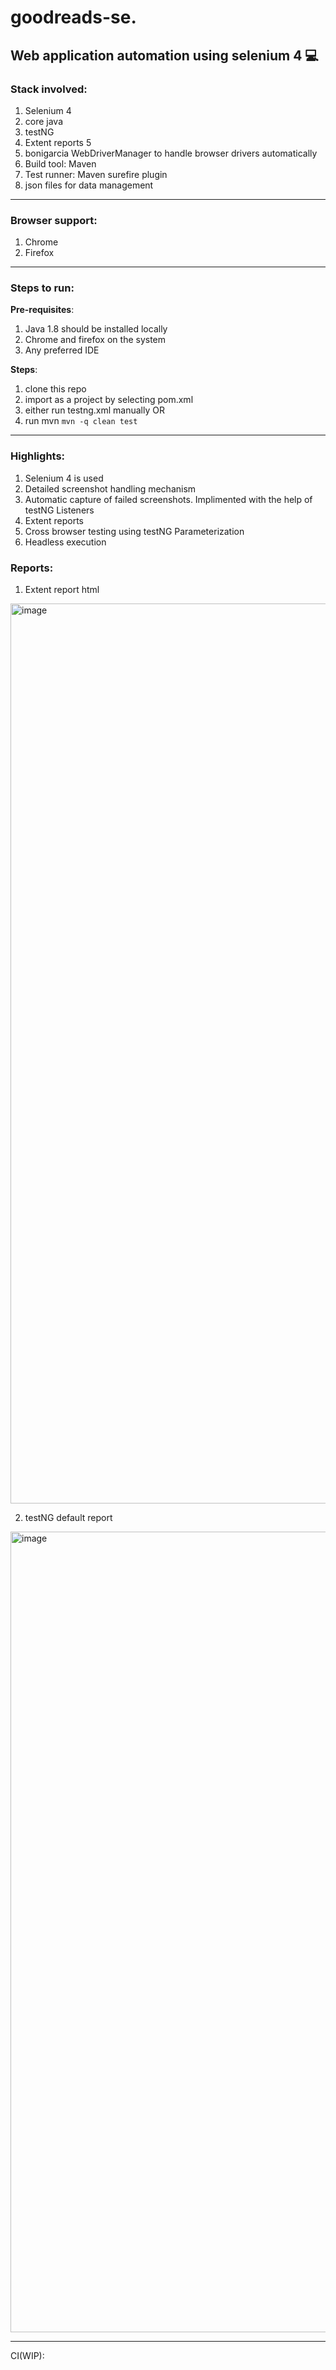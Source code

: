 # goodreads-se.
Web application automation using selenium 4 :computer:
---
### Stack involved:

1. Selenium 4
3. core java
4. testNG
5. Extent reports 5
6. bonigarcia WebDriverManager to handle browser drivers automatically
7. Build tool: Maven
8. Test runner: Maven surefire plugin
9. json files for data management
---
### Browser support:

1. Chrome
2. Firefox

---
### Steps to run:

**Pre-requisites**:

1. Java 1.8 should be installed locally
2. Chrome and firefox on the system 
3. Any preferred IDE

**Steps**:

1. clone this repo
2. import as a project by selecting pom.xml
3. either run testng.xml manually OR
4. run mvn ```mvn -q clean test```
---

### Highlights:
1. Selenium 4 is used
2. Detailed screenshot handling mechanism
3. Automatic capture of failed screenshots. Implimented with the help of testNG Listeners
4. Extent reports
5. Cross browser testing using testNG Parameterization
6. Headless execution


### Reports:

1. Extent report html

<img width="1440" alt="image" src="https://user-images.githubusercontent.com/30006440/168386523-d8aee06a-cdfd-4d7d-8793-e413223cca02.png">

2. testNG default report

<img width="1281" alt="image" src="https://user-images.githubusercontent.com/30006440/168386798-da2d61db-69c9-459e-831a-7589c4dea38d.png">

---

CI(WIP):
